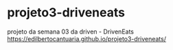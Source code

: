 # projeto3-driveneats
projeto da semana 03 da driven - DrivenEats
https://edilbertocantuaria.github.io/projeto3-driveneats/
